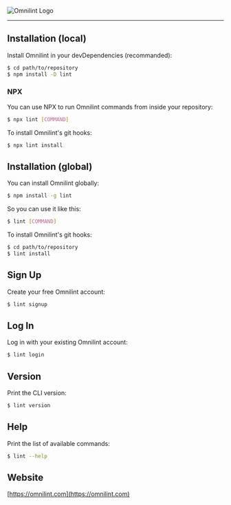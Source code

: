 
![Omnilint Logo](https://omnilint.com/images/logo/logo-shield-circle-only-simple.svg)

---

## Installation (local)
Install Omnilint in your devDependencies (recommanded):
```sh
$ cd path/to/repository
$ npm install -D lint
```
### NPX
You can use NPX to run Omnilint commands from inside your repository:
```sh
$ npx lint [COMMAND]
```
To install Omnilint's git hooks:
```sh
$ npx lint install
```
## Installation (global)
You can install Omnilint globally:
```sh
$ npm install -g lint
```
So you can use it like this:
```sh
$ lint [COMMAND]
```
To install Omnilint's git hooks:
```sh
$ cd path/to/repository
$ lint install
```
## Sign Up
Create your free Omnilint account:
```sh
$ lint signup
```
## Log In
Log in with your existing Omnilint account:
```sh
$ lint login
```
## Version
Print the CLI version:
```sh
$ lint version
```
## Help
Print the list of available commands:
```sh
$ lint --help
```
## Website
[https://omnilint.com](https://omnilint.com)
